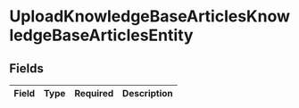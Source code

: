 # UploadKnowledgeBaseArticlesKnowledgeBaseArticlesEntity


## Fields

| Field       | Type        | Required    | Description |
| ----------- | ----------- | ----------- | ----------- |